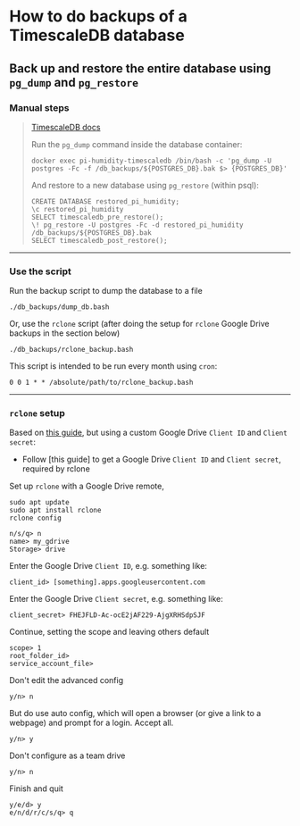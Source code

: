 # How to do backups of a TimescaleDB database

## Back up and restore the entire database using ```pg_dump``` and ```pg_restore```

### Manual steps

> [TimescaleDB docs](https://docs.timescale.com/self-hosted/latest/backup-and-restore/pg-dump-and-restore/)
>
> Run the ```pg_dump``` command inside the database container:
>
>     docker exec pi-humidity-timescaledb /bin/bash -c 'pg_dump -U postgres -Fc -f /db_backups/${POSTGRES_DB}.bak $> {POSTGRES_DB}'
>
> And restore to a new database using ```pg_restore``` (within psql):
>
>     CREATE DATABASE restored_pi_humidity;
>     \c restored_pi_humidity
>     SELECT timescaledb_pre_restore();
>     \! pg_restore -U postgres -Fc -d restored_pi_humidity /db_backups/${POSTGRES_DB}.bak
>     SELECT timescaledb_post_restore();

---

### Use the script

Run the backup script to dump the database to a file

    ./db_backups/dump_db.bash

Or, use the ```rclone``` script (after doing the setup for ```rclone``` Google Drive backups in the section below)

    ./db_backups/rclone_backup.bash

This script is intended to be run every month using ```cron```:

    0 0 1 * * /absolute/path/to/rclone_backup.bash

---

### ```rclone``` setup

Based on [this guide](https://www.howtogeek.com/451262/how-to-use-rclone-to-back-up-to-google-drive-on-linux/), but using a custom Google Drive ```Client ID``` and ```Client secret```:

- Follow [this guide] to get a Google Drive ```Client ID``` and ```Client secret```, required by rclone

Set up ```rclone``` with a Google Drive remote,

    sudo apt update
    sudo apt install rclone
    rclone config

    n/s/q> n
    name> my_gdrive
    Storage> drive

Enter the Google Drive ```Client ID```, e.g. something like:

    client_id> [something].apps.googleusercontent.com

Enter the Google Drive ```Client secret```, e.g. something like:

    client_secret> FHEJFLD-Ac-ocE2jAF229-AjgXRHSdpSJF

Continue, setting the scope and leaving others default

    scope> 1
    root_folder_id> 
    service_account_file>

Don't edit the advanced config

    y/n> n
  
But do use auto config, which will open a browser (or give a link to a webpage) and prompt for a login. Accept all.

    y/n> y

Don't configure as a team drive

    y/n> n

Finish and quit

    y/e/d> y
    e/n/d/r/c/s/q> q
